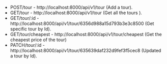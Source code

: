 * POST/tour - http://localhost:8000/api/v1/tour (Add a tour).
* GET/tour - http://localhost:8000/api/v1/tour (Get all the tours ).
* GET/tour/:id - http://localhost:8000/api/v1/tour/6356d988a15d793b3e3c8500 (Get specific tour by Id).
* GET/tour/cheapest - http://localhost:8000/api/v1/tour/cheapest (Get the cheapest price of the tour)
* PATCH/tour/:id - http://localhost:8000/api/v1/tour/635639daf232d9fef3f5cec8 (Updated a tour by Id).
